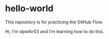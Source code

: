 # hello-world
This repository is for practicing the GitHub Flow.

Hi, I'm slpwlkr03 and I'm learning how to do this.
